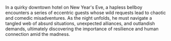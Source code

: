 In a quirky downtown hotel on New Year's Eve, a hapless bellboy encounters a series of eccentric guests whose wild requests lead to chaotic and comedic misadventures. As the night unfolds, he must navigate a tangled web of absurd situations, unexpected alliances, and outlandish demands, ultimately discovering the importance of resilience and human connection amid the madness.